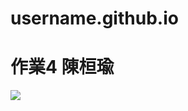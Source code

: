 # username.github.io
# 作業4 陳桓瑜
![](https://raw.githubusercontent.com/Aoxue10/username.github.io/main/yande.re%20747295%20daidou_(demitasse)%20kagamine_rin%20pantyhose%20valentine%20vocaloid.jpg)
